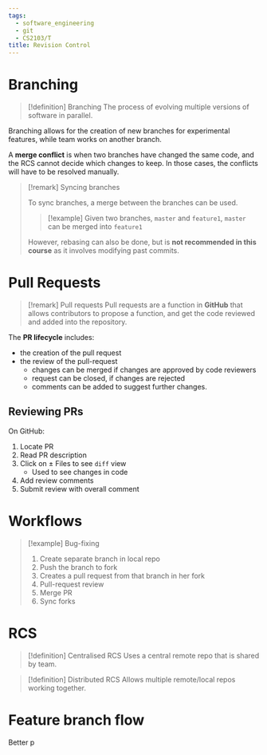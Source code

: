 ```yaml
---
tags:
  - software_engineering
  - git
  - CS2103/T
title: Revision Control
---
```


# Branching

> [!definition] Branching
> The process of evolving multiple versions of software in parallel.

Branching allows for the creation of new branches for experimental features, while team works on another branch. 

A **merge conflict** is when two branches have changed the same code, and the RCS cannot decide which changes to keep. In those cases, the conflicts will have to be resolved manually.

> [!remark] Syncing branches
> 
> To sync branches, a merge between the branches can be used. 
> 
> > [!example] 
> > Given two branches, `master` and `feature1`, `master` can be merged into `feature1`
> 
> However, rebasing can also be done, but is **not recommended in this course** as it involves modifying past commits.


# Pull Requests

> [!remark] Pull requests
> Pull requests are a function in **GitHub** that allows contributors to propose a function, and get the code reviewed and added into the repository.

The **PR lifecycle** includes:
- the creation of the pull request
- the review of the pull-request
	- changes can be merged if changes are approved by code reviewers
	- request can be closed, if changes are rejected
	- comments can be added to suggest further changes.

## Reviewing PRs

On GitHub:
1. Locate PR
2. Read PR description
3. Click on $\pm$ Files to see `diff` view
	- Used to see changes in code
4. Add review comments
5. Submit review with overall comment

# Workflows
> [!example] Bug-fixing
> 1. Create separate branch in local repo
> 2. Push the branch to fork
> 3. Creates a pull request from that branch in her fork
> 4. Pull-request review
> 5. Merge PR
> 6. Sync forks

# RCS
> [!definition] Centralised RCS
> Uses a central remote repo that is shared by team.

> [!definition] Distributed RCS
> Allows multiple remote/local repos working together.

# Feature branch flow
Better p